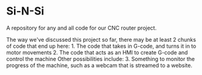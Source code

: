 # Si-N-Si
 A repository for any and all code for our CNC router project.

The way we've discussed this project so far, there may be at least 2 chunks of code that end up here:
	1. The code that takes in G-code, and turns it in to motor movements
	2. The code that acts as an HMI to create G-code and control the machine
Other possibilities include:
	3. Something to monitor the progress of the machine, such as a webcam that is streamed to a website.


